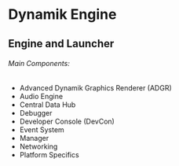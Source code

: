 # Dynamik Engine
## Engine and Launcher

###### Main Components:
- Advanced Dynamik Graphics Renderer (ADGR)
- Audio Engine
- Central Data Hub
- Debugger
- Developer Console (DevCon)
- Event System
- Manager
- Networking
- Platform Specifics
